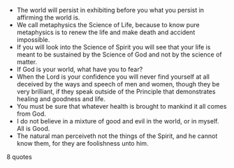  - The world will persist in exhibiting before you what you persist in affirming the world is.
 - We call metaphysics the Science of Life, because to know pure metaphysics is to renew the life and make death and accident impossible.
 - If you will look into the Science of Spirit you will see that your life is meant to be sustained by the Science of God and not by the science of matter.
 - If God is your world, what have you to fear?
 - When the Lord is your confidence you will never find yourself at all deceived by the ways and speech of men and women, though they be very brilliant, if they speak outside of the Principle that demonstrates healing and goodness and life.
 - You must be sure that whatever health is brought to mankind it all comes from God.
 - I do not believe in a mixture of good and evil in the world, or in myself. All is Good.
 - The natural man perceiveth not the things of the Spirit, and he cannot know them, for they are foolishness unto him.

8 quotes